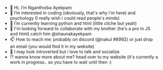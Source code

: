 - 👋 Hi, I’m Nganthoiba Ayekpam
- 👀 I’m interested in coding (obviously, that's why i'm here) and psychology (I really wish i could read people's minds)
- 🌱 I’m currently learning python and html (little cliche but yeah)
- 💞️ I'm looking forward to collaborate with my brother (he's a pro in JS and html) catch him @shaunakayekpam
- 📫 How to reach me: probably on discord (@nakul #8992) or just drop an email (you would find it in my website)
- 🤗 I may look introverted but i love to talk and socialize
- ⁉️ wanna know more about me? head over to my website (it's currently a work in progress.. so you have to wait until then :)

